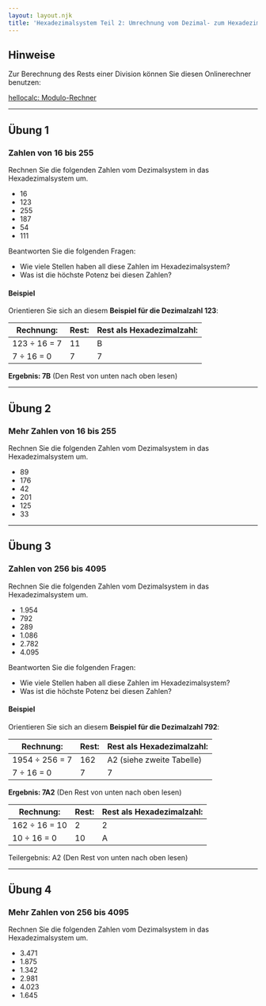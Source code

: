 ```yaml
---
layout: layout.njk
title: 'Hexadezimalsystem Teil 2: Umrechnung vom Dezimal- zum Hexadezimalsystem'
---
```


## Hinweise

Zur Berechnung des Rests einer Division können Sie diesen Onlinerechner benutzen:

[hellocalc: Modulo-Rechner](https://hellocalc.com/de/modulo-calculator)

---

## Übung 1

### Zahlen von 16 bis 255

Rechnen Sie die folgenden Zahlen vom Dezimalsystem in das Hexadezimalsystem um.

- 16
- 123
- 255
- 187
- 54
- 111

Beantworten Sie die folgenden Fragen:

- Wie viele Stellen haben all diese Zahlen im Hexadezimalsystem?
- Was ist die höchste Potenz bei diesen Zahlen?

#### Beispiel

Orientieren Sie sich an diesem **Beispiel für die Dezimalzahl 123**:

| Rechnung:    | Rest: | Rest als Hexadezimalzahl: |
| ------------ | ----- | ------------------------- |
| 123 ÷ 16 = 7 | 11    | B                         |
| 7 ÷ 16 = 0   | 7     | 7                         |

**Ergebnis: 7B** (Den Rest von unten nach oben lesen)

---

## Übung 2

### Mehr Zahlen von 16 bis 255

Rechnen Sie die folgenden Zahlen vom Dezimalsystem in das Hexadezimalsystem um.

- 89
- 176
- 42
- 201
- 125
- 33

---

## Übung 3

### Zahlen von 256 bis 4095

Rechnen Sie die folgenden Zahlen vom Dezimalsystem in das Hexadezimalsystem um.

- 1.954
- 792
- 289
- 1.086
- 2.782
- 4.095

Beantworten Sie die folgenden Fragen:

- Wie viele Stellen haben all diese Zahlen im Hexadezimalsystem?
- Was ist die höchste Potenz bei diesen Zahlen?

#### Beispiel

Orientieren Sie sich an diesem **Beispiel für die Dezimalzahl 792**:

| Rechnung:      | Rest: | Rest als Hexadezimalzahl: |
| -------------- | ----- | ------------------------- |
| 1954 ÷ 256 = 7 | 162   | A2 (siehe zweite Tabelle) |
| 7 ÷ 16 = 0     | 7     | 7                         |

**Ergebnis: 7A2** (Den Rest von unten nach oben lesen)

| Rechnung:     | Rest: | Rest als Hexadezimalzahl: |
| ------------- | ----- | ------------------------- |
| 162 ÷ 16 = 10 | 2     | 2                         |
| 10 ÷ 16 = 0   | 10    | A                         |

Teilergebnis: A2 (Den Rest von unten nach oben lesen)

---

## Übung 4

### Mehr Zahlen von 256 bis 4095

Rechnen Sie die folgenden Zahlen vom Dezimalsystem in das Hexadezimalsystem um.

- 3.471
- 1.875
- 1.342
- 2.981
- 4.023
- 1.645
